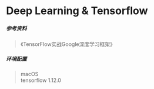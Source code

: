 # Deep Learning & Tensorflow


##### 参考资料
  > 《TensorFlow实战Google深度学习框架》

##### 环境配置
  > macOS\
  > tensorflow 1.12.0
